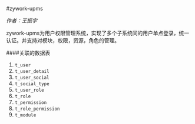 #zywork-upms

*作者：王振宇*

zywork-upms为用户权限管理系统，实现了多个子系统间的用户单点登录，统一认证。并支持对模块，权限，资源，角色的管理。

####关联的数据表

1. ```t_user```
2. ```t_user_detail```
3. ```t_user_social```
4. ```t_social_type```
5. ```t_user_role```
6. ```t_role```
7. ```t_permission```
8. ```t_role_permission```
9. ```t_module```
